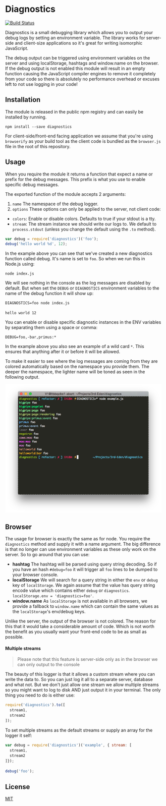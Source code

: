 # Diagnostics

[![Build Status](https://travis-ci.org/bigpipe/diagnostics.svg?branch=master)](https://travis-ci.org/bigpipe/diagnostics)

Diagnostics is a small debugging library which allows you to output your debug
logs by setting an environment variable. The library works for server-side and
client-size applications so it's great for writing isomorphic JavaScript.

The debug output can be triggered using environment variables on the server and
using localStorage, hashtags and window.name on the browser. If the debug output
is not enabled this module will result in an empty function causing the
JavaScript compiler engines to remove it completely from your code so there is
absolutely no performance overhead or excuses left to not use logging in your
code!

## Installation

The module is released in the public npm registry and can easily be installed by
running.

```
npm install --save diagnostics
```

For client-side/front-end facing application we assume that you're using
`browserify` as your build tool as the client code is bundled as the
`browser.js` file in the root of this repository.

## Usage

When you require the module it returns a function that expect a name or prefix
for the debug messages. This prefix is what you use to enable specific debug
messages.

The exported function of the module accepts 2 arguments:

1. `name` The namespace of the debug logger.
2. `options` These options can only be applied to the server, not client code:
  - `colors`: Enable or disable colors. Defaults to true if your stdout is a tty.
  - `stream`: The stream instance we should write our logs to. We default to
    `process.stdout` (unless you change the default using the `.to` method).

```js
var debug = require('diagnostics')('foo');
debug('hello world %d', 12);
```

In the example above you can see that we've created a new diagnostics function
called debug. It's name is set to `foo`. So when we run this in Node.js using:

```
node index.js
```

We will see nothing in the console as the log messages are disabled by default.
But when set the `DEBUG` or `DIAGNOSTICS` environment variables to the name of
the debug function it will show up:

```
DIAGNOSTICS=foo node index.js

hello world 12
```

You can enable or disable specific diagnostic instances in the ENV variables by
separating them using a space or comma:

```
DEBUG=foo,-bar,primus:*
```

In the example above you also see an example of a wild card `*`. This ensures
that anything after it or before it will be allowed.

To make it easier to see where the log messages are coming from they are
colored automatically based on the namespace you provide them. The deeper the
namespace, the lighter name will be toned as seen in the following output.

![output](output.PNG)

## Browser

The usage for browser is exactly the same as for node. You require the
`diagnostics` method and supply it with a name argument. The big difference is
that no longer can use environment variables as these only work on the server.
So to go around that you can use:

- **hashtag** The hashtag will be parsed using query string decoding. So if you
  have an hash `#debug=foo` it will trigger all `foo` lines to be dumped to your
  browser console.
- **localStorage** We will search for a query string in either the `env` or
  `debug` key of `localStorage`. We again assume that the value has query string
  encode value which contains either `debug` or `diagnostics`.
  `localStorage.env = 'diagnostics=foo'`.
- **window.name** As `localStorage` is not available in all browsers, we provide
  a fallback to `window.name` which can contain the same values as the
  `localStorage`'s env/debug keys.

Unlike the server, the output of the browser is not colored. The reason for this
that it would take a considerable amount of code. Which is not worth the benefit
as you usually want your front-end code to be as small as possible.

#### Multiple streams

> Please note that this feature is server-side only as in the browser we can only
> output to the console

The beauty of this logger is that it allows a custom stream where you can write
the data to. So you can just log it all to a separate server, database and what
not. But we don't just allow one stream we allow multiple streams so you might
want to log to disk AND just output it in your terminal. The only thing you need
to do is either use:

```js
require('diagnostics').to([
  stream1,
  stream2
]);
```

To set multiple streams as the default streams or supply an array for the logger
it self:

```js
var debug = require('diagnostics')('example', { stream: [
  stream1,
  stream2
]});

debug('foo');
```

## License

[MIT](LICENSE.md)
